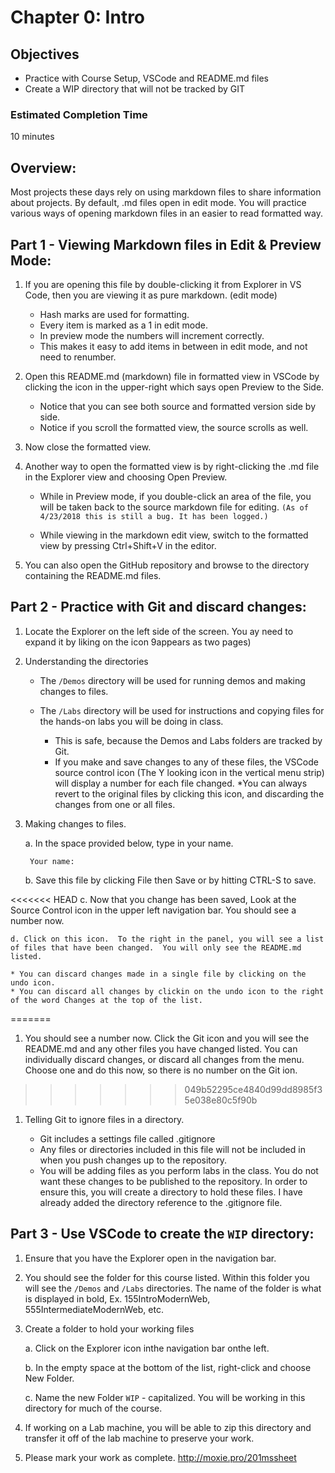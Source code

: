 # Chapter 0: Intro
## Objectives
* Practice with Course Setup, VSCode and README.md files
* Create a WIP directory that will not be tracked by GIT

### Estimated Completion Time 
10 minutes

## Overview:
Most projects these days rely on using markdown files to share information about projects. By default, .md files open in edit mode. You will practice various ways of opening markdown files in an easier to read formatted way. 

## Part 1 - Viewing Markdown files in Edit & Preview Mode:
1. If you are opening this file by double-clicking it from Explorer in VS Code, then you are viewing it as pure markdown. (edit mode)
    * Hash marks are used for formatting.
    * Every item is marked as a 1 in edit mode. 
    * In preview mode the numbers will increment correctly.
    * This makes it easy to add items in between in edit mode, and not need to renumber.

1. Open this README.md (markdown) file in formatted view in VSCode by clicking the icon in the upper-right which says open Preview to the Side.   
    * Notice that you can see both source and formatted version side by side. 
    * Notice if you scroll the formatted view, the source scrolls as well. 

1. Now close the formatted view.

1. Another way to open the formatted view is by right-clicking the .md file in the Explorer view and choosing Open Preview. 
    
    * While in Preview mode, if you double-click an area of the file, you will be taken back to the source markdown file for editing. `(As of 4/23/2018 this is still a bug. It has been logged.)` 
    
    * While viewing in the markdown edit view, switch to the formatted view by pressing Ctrl+Shift+V in the editor. 

1. You can also open the GitHub repository and browse to the directory containing the README.md files.

## Part 2 - Practice with Git and discard changes:

1. Locate the Explorer on the left side of the screen.  You ay need to expand it by liking on the icon 9appears as two pages)

1. Understanding the directories
    * The `/Demos` directory will be used for running demos and making changes to files.
    * The `/Labs` directory will be used for instructions and copying files for the hands-on labs you will be doing in class. 

        * This is safe, because the Demos and Labs folders are tracked by Git. 
        * If you make and save changes to any of these files, the VSCode source control icon (The Y looking icon in the vertical menu strip) will display a number for each file changed. 
        *You can always revert to the original files by clicking this icon, and discarding the changes from one or all files. 
1. Making changes to files.
    
    a. In the space provided below, type in your name.
    
        Your name:
    
    b. Save this file by clicking File then Save or by hitting CTRL-S to save.  

<<<<<<< HEAD
    c. Now that you change has been saved, Look at the Source Control icon in the upper left navigation bar. You should see a number now. 
    
    d. Click on this icon.  To the right in the panel, you will see a list of files that have been changed.  You will only see the README.md listed. 
        
    * You can discard changes made in a single file by clicking on the undo icon.
    * You can discard all changes by clickin on the undo icon to the right of the word Changes at the top of the list.
=======
1. You should see a number now. Click the Git icon and you will see the README.md and any other files you have changed listed. You can individually discard changes, or discard all changes from the menu. Choose one and do this now, so there is no number on the Git ion.
>>>>>>> 049b52295ce4840d99dd8985f35e038e80c5f90b

1. Telling Git to ignore files in a directory. 
    
    * Git includes a settings file called .gitignore
    * Any files or directories included in this file will not be included in when you push changes up to the repository.
    * You will be adding files as you perform labs in the class.  You do not want these changes to be published to the repository.  In order to ensure this, you will create a directory to hold these files.  I have already added the directory reference to the .gitignore file.

## Part 3 - Use VSCode to create the `WIP` directory:

1. Ensure that you have the Explorer open in the navigation bar.

1. You should see the folder for this course listed. Within this folder you will see the `/Demos` and `/Labs` directories. The name of the folder is what is displayed in bold,  Ex. 155IntroModernWeb, 555IntermediateModernWeb, etc.
    
1. Create a folder to hold your working files

    a. Click on the Explorer icon inthe navigation bar onthe left.
    
    b. In the empty space at the bottom of the list, right-click and choose New Folder.
    
    c. Name the new Folder `WIP` - capitalized. You will be working in this directory for much of the course. 


1. If working on a Lab machine, you will be able to zip this directory and transfer it off of the lab machine to preserve your work.

1. Please mark your work as complete.
http://moxie.pro/201mssheet 
